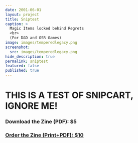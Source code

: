 ```yaml
---
date: 2001-06-01
layout: project
title: Sniptest
caption: >
  Magic Items locked behind Regrets
  <br>
  (For D&D and OSR Games)
image: images/temperedlegacy.png
screenshot:
  src: images/temperedlegacy.png
hide_description: true
permalink: sniptest
featured: false
published: true
---
```


# THIS IS A TEST OF SNIPCART, IGNORE ME!

<div class="row centerButtons">
  <div class="col-md-6 col-12">
    <a class="btn tempered-btn notransition snipcart-add-item" 
      data-item-id="tempered-legacy" 
      data-item-price="5.00"
      data-item-url="/sniptest"
      data-item-file-guid="123"
      data-item-description="Tempered Legacy is a magic item supplement for fantasy RPGs. The powers of these items are locked behind the regrets of previous owners."
      data-item-image="/images/Tempered-Print1.jpg" 
      data-item-name="Tempered Legacy">
      <h3>Download the Zine (PDF): $5</h3>
    </a>
  </div>
  <div class="col-md-6 col-12">
    <a class="btn tempered-btn notransition" href="https://gum.co/GVZjRc" target="_blank">
      <h3>Order the Zine (Print+PDF): $10</h3>
    </a>
  </div>
</div>